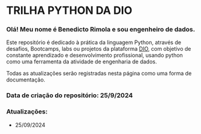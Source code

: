 # TRILHA PYTHON DA DIO
### Olá!  Meu nome é Benedicto Rimola e sou engenheiro de dados.

Este repositório é dedicado à prática da linguagem Python, através de desafios, Bootcamps, labs ou projetos da plataforma [DIO](https://web.dio.me/), com objetivo de constante aprendizado e desenvolvimento profissional, usando python como uma ferramenta da atividade de engenharia de dados.

Todas as atualizações serão registradas nesta página como uma forma de documentação.

### Data de criação do repositório: 25/9/2024<br>
### Atualizações:
- 25/09/2024 <br>
